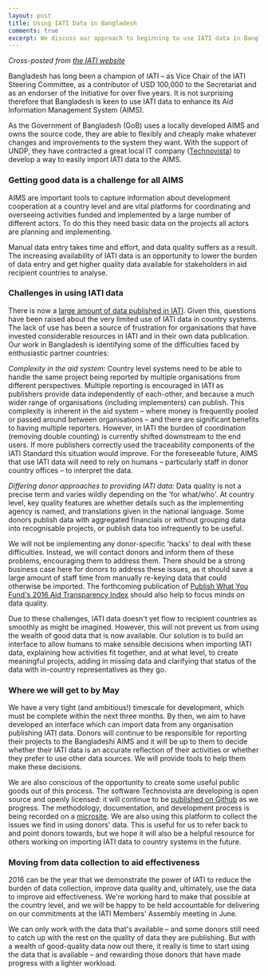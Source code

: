 ```yaml
---
layout: post
title: Using IATI Data in Bangladesh
comments: true
excerpt: We discuss our approach to beginning to use IATI data in Bangladesh, and some of the challenges we're likely to face.
---
```


*Cross-posted from [the IATI website](http://www.aidtransparency.net/news/using-iati-data-in-bangladesh)*

Bangladesh has long been a champion of IATI – as Vice Chair of the IATI Steering Committee, as a contributor of USD 100,000 to the Secretariat and as an endorser of the Initiative for over five years. It is not surprising therefore that Bangladesh is keen to use IATI data to enhance its Aid Information Management System (AIMS).

As the Government of Bangladesh (GoB) uses a locally developed AIMS and owns the source code, they are able to flexibly and cheaply make whatever changes and improvements to the system they want. With the support of UNDP, they have contracted a great local IT company ([Technovista](http://www.technovista.com.bd/)) to develop a way to easily import IATI data to the AIMS.

### Getting good data is a challenge for all AIMS
AIMS are important tools to capture information about development cooperation at a country level and are vital platforms for coordinating and overseeing activities funded and implemented by a large number of different actors. To do this they need basic data on the projects all actors are planning and implementing.

Manual data entry takes time and effort, and data quality suffers as a result. The increasing availability of IATI data is an opportunity to lower the burden of data entry and get higher quality data available for stakeholders in aid recipient countries to analyse.

### Challenges in using IATI data
There is now a [large amount of data published in IATI](http://www.aidtransparency.net/news/busan-endorsers-significantly-improve-iati-data-quality). Given this, questions have been raised about the very limited use of IATI data in country systems. The lack of use has been a source of frustration for organisations that have invested considerable resources in IATI  and in their own data publication. Our work in Bangladesh is identifying some of the difficulties faced by enthusiastic partner countries:

*Complexity in the aid system:* Country level systems need to be able to handle the same project being reported by multiple organisations from different perspectives. Multiple reporting is encouraged in IATI as publishers provide data independently of each-other, and because a much wider range of organisations (including implementers) can publish. This complexity is inherent in the aid system – where money is frequently pooled or passed around between organisations – and there are significant benefits to having multiple reporters. However, in IATI the burden of coordination (removing double counting) is currently shifted downstream to the end users. If more publishers correctly used the traceability components of the IATI Standard this situation would improve. For the foreseeable future, AIMS that use IATI data will need to rely on humans – particularly staff in donor country offices – to interpret the data.

*Differing donor approaches to providing IATI data:* Data quality is not a precise term and varies wildly depending on the 'for what/who'. At country level, key quality features are whether details such as the implementing agency is named, and translations given in the national language. Some donors publish data with aggregated financials or without grouping data into recognisable projects, or publish data too infrequently to be useful.

We will not be implementing any donor-specific 'hacks' to deal with these difficulties. Instead, we will contact donors and inform them of these problems, encouraging them to address them. There should be a strong business case here for donors to address these issues, as it should save a large amount of staff time from manually re-keying data that could otherwise be imported. The forthcoming publication of [Publish What You Fund's 2016 Aid Transparency Index](http://www.publishwhatyoufund.org/index/2016-aid-transparency-index/) should also help to focus minds on data quality.

Due to these challenges, IATI data doesn't yet flow to recipient countries as smoothly as might be imagined. However, this will not prevent us from using the wealth of good data that is now available. Our solution is to build an interface to allow humans to make sensible decisions when importing IATI data, explaining how activities fit together, and at what level, to create meaningful projects, adding in missing data and clarifying that status of the data with in-country representatives as they go.

### Where we will get to by May
We have a very tight (and ambitious!) timescale for development, which must be complete within the next three months. By then, we aim to have developed an interface which can import data from any organisation publishing IATI data. Donors will continue to be responsible for reporting their projects to the Bangladeshi AIMS and it will be up to them to decide whether their IATI data is an accurate reflection of their activities or whether they prefer to use other data sources. We will provide tools to help them make these decisions.

We are also conscious of the opportunity to create some useful public goods out of this process. The software Technovista are developing is open source and openly licensed: it will continue to be [published on Github](http://github.com/bd-iati/edi) as we progress. The methodology, documentation, and development process is being recorded on a [microsite](http://bd-iati.github.io/). We are also using this platform to collect the issues we find in using donors' data. This is useful for us to refer back to and point donors towards, but we hope it will also be a helpful resource for others working on importing IATI data to country systems in the future.

### Moving from data collection to aid effectiveness
2016 can be the year that we demonstrate the power of IATI to reduce the burden of data collection, improve data quality and, ultimately, use the data to improve aid effectiveness. We're working hard to make that possible at the country level, and we will be happy to be held accountable for delivering on our commitments at the IATI Members' Assembly meeting in June.

We can only work with the data that's available – and some donors still need to catch up with the rest on the quality of data they are publishing. But with a wealth of good-quality data now out there, it really is time to start using the data that is available – and rewarding those donors that have made progress with a lighter workload.
